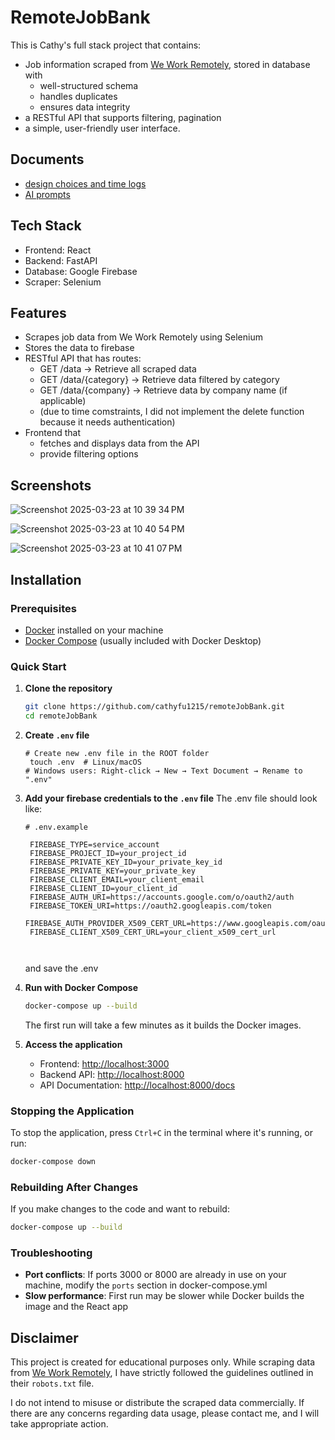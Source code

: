 # RemoteJobBank
This is Cathy's full stack project that contains:
- Job information scraped from [We Work Remotely](https://weworkremotely.com), stored in database with
  - well-structured schema
  - handles duplicates
  - ensures data integrity
- a RESTful API that supports filtering, pagination
- a simple, user-friendly user interface.


## Documents
- [design choices and time logs](https://github.com/cathyfu1215/remoteJobBank/blob/main/design-choices.md)
- [AI prompts](https://github.com/cathyfu1215/remoteJobBank/blob/main/ai-prompts.md)



## Tech Stack
- Frontend: React 
- Backend: FastAPI
- Database: Google Firebase
- Scraper: Selenium


## Features
- Scrapes job data from We Work Remotely using Selenium
- Stores the data to firebase
- RESTful API that has routes:
  - GET /data → Retrieve all scraped data
  - GET /data/{category} → Retrieve data filtered by category
  - GET /data/{company} → Retrieve data by company name (if applicable)
  - (due to time comstraints, I did not implement the delete function because it needs authentication)
- Frontend that
  - fetches and displays data from the API
  - provide filtering options

## Screenshots
![Screenshot 2025-03-23 at 10 39 34 PM](https://github.com/user-attachments/assets/1348e52c-17c6-4090-8fbf-c78a4b65c49a)

![Screenshot 2025-03-23 at 10 40 54 PM](https://github.com/user-attachments/assets/339133ac-1321-4381-96f0-33437445d768)

![Screenshot 2025-03-23 at 10 41 07 PM](https://github.com/user-attachments/assets/ab3d432d-ba35-4817-b157-105596526b91)

## Installation

### Prerequisites
- [Docker](https://www.docker.com/products/docker-desktop/) installed on your machine
- [Docker Compose](https://docs.docker.com/compose/install/) (usually included with Docker Desktop)

### Quick Start

1. **Clone the repository**
   ```bash
   git clone https://github.com/cathyfu1215/remoteJobBank.git
   cd remoteJobBank
   ```
2. **Create ```.env``` file**
   ```
   # Create new .env file in the ROOT folder
    touch .env  # Linux/macOS
   # Windows users: Right-click → New → Text Document → Rename to ".env"
   
   ```
3. **Add your firebase credentials to the ```.env``` file**
   The .env file should look like: 
   ```
   # .env.example

    FIREBASE_TYPE=service_account
    FIREBASE_PROJECT_ID=your_project_id
    FIREBASE_PRIVATE_KEY_ID=your_private_key_id
    FIREBASE_PRIVATE_KEY=your_private_key
    FIREBASE_CLIENT_EMAIL=your_client_email
    FIREBASE_CLIENT_ID=your_client_id
    FIREBASE_AUTH_URI=https://accounts.google.com/o/oauth2/auth
    FIREBASE_TOKEN_URI=https://oauth2.googleapis.com/token
    FIREBASE_AUTH_PROVIDER_X509_CERT_URL=https://www.googleapis.com/oauth2/v1/certs
    FIREBASE_CLIENT_X509_CERT_URL=your_client_x509_cert_url

 
   ```
    and save the .env

   
5. **Run with Docker Compose**
   ```bash
   docker-compose up --build
   ```
   The first run will take a few minutes as it builds the Docker images.

3. **Access the application**
   - Frontend: [http://localhost:3000](http://localhost:3000)
   - Backend API: [http://localhost:8000](http://localhost:8000)
   - API Documentation: [http://localhost:8000/docs](http://localhost:8000/docs)

### Stopping the Application

To stop the application, press `Ctrl+C` in the terminal where it's running, or run:
```bash
docker-compose down
```

### Rebuilding After Changes

If you make changes to the code and want to rebuild:
```bash
docker-compose up --build
```

### Troubleshooting

- **Port conflicts**: If ports 3000 or 8000 are already in use on your machine, modify the `ports` section in docker-compose.yml
- **Slow performance**: First run may be slower while Docker builds the image and the React app



## Disclaimer  
This project is created for educational purposes only. While scraping data from [We Work Remotely](https://weworkremotely.com), I have strictly followed the guidelines outlined in their `robots.txt` file.  

I do not intend to misuse or distribute the scraped data commercially. If there are any concerns regarding data usage, please contact me, and I will take appropriate action.

